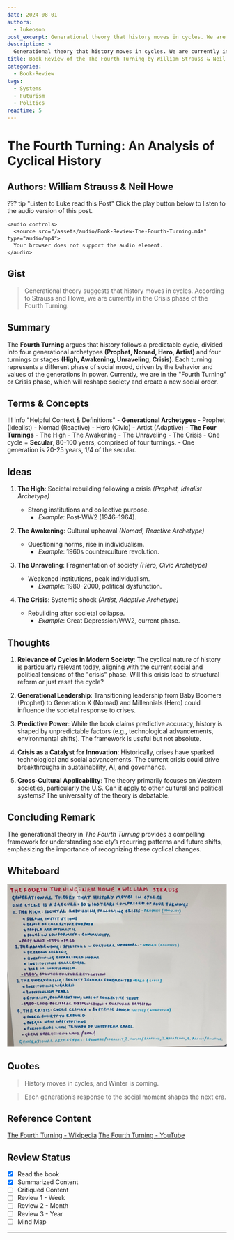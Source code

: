 ```yaml
---
date: 2024-08-01
authors: 
  - lukeoson
post_excerpt: Generational theory that history moves in cycles. We are currently in the Crisis phase of the Fourth Turning.
description: >
  Generational theory that history moves in cycles. We are currently in the Crisis phase of the Fourth Turning.
title: Book Review of the The Fourth Turning by William Strauss & Neil Howe
categories:
  - Book-Review
tags: 
  - Systems
  - Futurism
  - Politics
readtime: 5
---
```


# The Fourth Turning: An Analysis of Cyclical History

## Authors: William Strauss & Neil Howe

??? tip "Listen to Luke read this Post"
    Click the play button below to listen to the audio version of this post.

    <audio controls>
      <source src="/assets/audio/Book-Review-The-Fourth-Turning.m4a" type="audio/mp4">
      Your browser does not support the audio element.
    </audio>

## Gist

> Generational theory suggests that history moves in cycles. According to Strauss and Howe, we are currently in the Crisis phase of the Fourth Turning.

## Summary

The **Fourth Turning** argues that history follows a predictable cycle, divided into four generational archetypes **(Prophet, Nomad, Hero, Artist)** and four turnings or stages **(High, Awakening, Unraveling, Crisis)**. Each turning represents a different phase of social mood, driven by the behavior and values of the generations in power. Currently, we are in the "Fourth Turning" or Crisis phase, which will reshape society and create a new social order.

<!-- more -->

## Terms & Concepts

!!! info "Helpful Context & Definitions"
    - **Generational Archetypes**
        - Prophet (Idealist)
        - Nomad (Reactive)
        - Hero (Civic)
        - Artist (Adaptive)
    - **The Four Turnings**
        - The High
        - The Awakening
        - The Unraveling
        - The Crisis
    - One cycle = **Secular**, 80-100 years, comprised of four turnings.
    - One generation is 20-25 years, 1/4 of the secular.

## Ideas

1. **The High**: Societal rebuilding following a crisis *(Prophet, Idealist Archetype)*
    - Strong institutions and collective purpose.
        - *Example*: Post-WW2 (1946–1964).
   
2. **The Awakening**: Cultural upheaval *(Nomad, Reactive Archetype)*
    - Questioning norms, rise in individualism.
        - *Example*: 1960s counterculture revolution.
   
3. **The Unraveling**: Fragmentation of society *(Hero, Civic Archetype)*
    - Weakened institutions, peak individualism.
        - *Example*: 1980–2000, political dysfunction.
   
4. **The Crisis**: Systemic shock *(Artist, Adaptive Archetype)*
    - Rebuilding after societal collapse.
        - *Example*: Great Depression/WW2, current phase.

## Thoughts

1. **Relevance of Cycles in Modern Society**: The cyclical nature of history is particularly relevant today, aligning with the current social and political tensions of the "crisis" phase. Will this crisis lead to structural reform or just reset the cycle?
   
2. **Generational Leadership**: Transitioning leadership from Baby Boomers (Prophet) to Generation X (Nomad) and Millennials (Hero) could influence the societal response to crises.
   
3. **Predictive Power**: While the book claims predictive accuracy, history is shaped by unpredictable factors (e.g., technological advancements, environmental shifts). The framework is useful but not absolute.
   
4. **Crisis as a Catalyst for Innovation**: Historically, crises have sparked technological and social advancements. The current crisis could drive breakthroughs in sustainability, AI, and governance.
   
5. **Cross-Cultural Applicability**: The theory primarily focuses on Western societies, particularly the U.S. Can it apply to other cultural and political systems? The universality of the theory is debatable.

## Concluding Remark

The generational theory in *The Fourth Turning* provides a compelling framework for understanding society’s recurring patterns and future shifts, emphasizing the importance of recognizing these cyclical changes.

## Whiteboard

![Fourth Turning Whiteboard](../../assets/images/whiteboard/fourth-turning.jpeg)


## Quotes

> History moves in cycles, and Winter is coming.

> Each generation’s response to the social moment shapes the next era.

## Reference Content

[The Fourth Turning - Wikipedia](https://en.wikipedia.org/wiki/Strauss–Howe_generational_theory)
[The Fourth Turning - YouTube](https://www.youtube.com/watch?v=LkmXwcglQhE)

## Review Status

- [x] Read the book
- [x] Summarized Content
- [ ] Critiqued Content
- [ ] Review 1 - Week
- [ ] Review 2 - Month
- [ ] Review 3 - Year
- [ ] Mind Map

---
